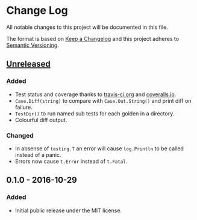 Change Log
==========

All notable changes to this project will be documented in this file.

The format is based on [Keep a Changelog](http://keepachangelog.com/) 
and this project adheres to [Semantic Versioning](http://semver.org/).

<!--
Added      new features.
Changed    changes in existing functionality.
Deprecated once-stable features removed in upcoming releases.
Removed    deprecated features removed in this release.
Fixed      bug fixes.
Security   invites users to upgrade in case of vulnerabilities.
-->

[Unreleased]
------------

### Added
- Test status and coverage thanks to [travis-ci.org](https://travis-ci.org/nochso/golden)
  and [coveralls.io](https://coveralls.io/github/nochso/golden).
- `Case.Diff(string)` to compare with `Case.Out.String()` and print diff on failure.
- `TestDir()` to run named sub tests for each golden in a directory.
- Colourful diff output.

### Changed
- In absense of `testing.T` an error will cause `log.Println` to be called instead of a panic.
- Errors now cause `t.Error` instead of `t.Fatal`.


0.1.0 - 2016-10-29
------------------

### Added
- Initial public release under the MIT license.


[Unreleased]: https://github.com/nochso/golden/compare/0.1.0...HEAD